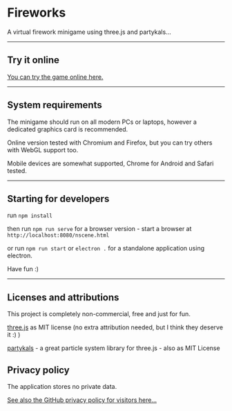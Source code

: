 # Fireworks

A virtual firework minigame using three.js and partykals...

---

## Try it online

[You can try the game online here.](https://goeroeg.github.io/vfireworks/fireworks.html)

---

## System requirements

The minigame should run on all modern PCs or laptops, however a dedicated graphics card is recommended.

Online version tested with Chromium and Firefox, but you can try others with WebGL support too.

Mobile devices are somewhat supported, Chrome for Android and Safari tested.

---

## Starting for developers

run ```npm install```

then run ```npm run serve``` for a browser version - start a browser at ```http://localhost:8080/nscene.html```

or run ```npm run start``` or ```electron .``` for a standalone application using electron.

Have fun :)

---

## Licenses and attributions

This project is completely non-commercial, free and just for fun.

[three.js](https://threejs.org/) as MIT license (no extra attribution needed, but I think they deserve it :) )

[partykals](https://github.com/RonenNess/partykals) - a great particle system library for three.js - also as MIT License

## Privacy policy

The application stores no private data.

[See also the GitHub privacy policy for visitors here...](https://help.github.com/en/github/site-policy/github-privacy-statement#github-pages)

